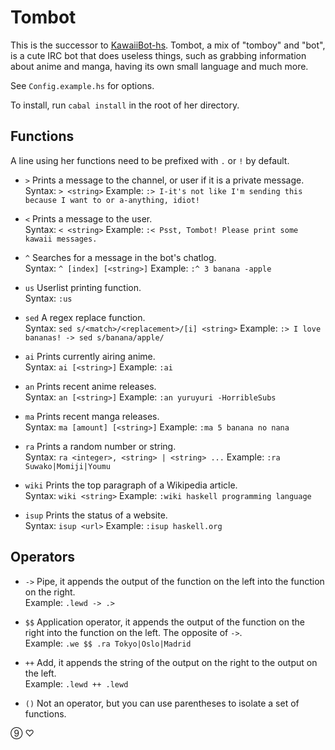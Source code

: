 Tombot
======

This is the successor to [KawaiiBot-hs](https://github.com/Shou-/KawaiiBot-hs).
Tombot, a mix of "tomboy" and "bot", is a cute IRC bot that does useless things, such as grabbing information about anime and manga, having its own small language and much more.

See `Config.example.hs` for options.

To install, run `cabal install` in the root of her directory.

## Functions

A line using her functions need to be prefixed with `.` or `!` by default.

* `>`
Prints a message to the channel, or user if it is a private message.<br>
Syntax: `> <string>`
Example: `:> I-it's not like I'm sending this because I want to or a-anything, idiot!`

* `<`
Prints a message to the user.<br>
Syntax: `< <string>`
Example: `:< Psst, Tombot! Please print some kawaii messages.`

* `^`
Searches for a message in the bot's chatlog.<br>
Syntax: `^ [index] [<string>]`
Example: `:^ 3 banana -apple`

* `us`
Userlist printing function.<br>
Syntax: `:us`

* `sed`
A regex replace function.<br>
Syntax: `sed s/<match>/<replacement>/[i] <string>`
Example: `:> I love bananas! -> sed s/banana/apple/`

* `ai`
Prints currently airing anime.<br>
Syntax: `ai [<string>]`
Example: `:ai`

* `an`
Prints recent anime releases.<br>
Syntax: `an [<string>]`
Example: `:an yuruyuri -HorribleSubs`

* `ma`
Prints recent manga releases.<br>
Syntax: `ma [amount] [<string>]`
Example: `:ma 5 banana no nana`

* `ra`
Prints a random number or string.<br>
Syntax: `ra <integer>, <string> | <string> ...`
Example: `:ra Suwako|Momiji|Youmu`

* `wiki`
Prints the top paragraph of a Wikipedia article.<br>
Syntax: `wiki <string>`
Example: `:wiki haskell programming language`

* `isup`
Prints the status of a website.<br>
Syntax: `isup <url>`
Example: `:isup haskell.org`

## Operators
* `->`
Pipe, it appends the output of the function on the left into the function on the right.<br>
Example: `.lewd -> .>`

* `$$`
Application operator, it appends the output of the function on the right into the function on the left. The opposite of `->`.<br>
Example: `.we $$ .ra Tokyo|Oslo|Madrid`

* `++`
Add, it appends the string of the output on the right to the output on the left.<br>
Example: `.lewd ++ .lewd`

* `()`
Not an operator, but you can use parentheses to isolate a set of functions.

⑨
♡

